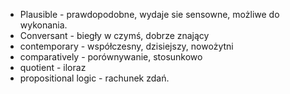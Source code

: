 - Plausible - prawdopodobne, wydaje sie sensowne, możliwe do wykonania.
- Conversant - biegły w czymś, dobrze znający
- contemporary - współczesny, dzisiejszy, nowożytni
- comparatively - porównywanie, stosunkowo
- quotient - iloraz
- propositional logic - rachunek zdań.